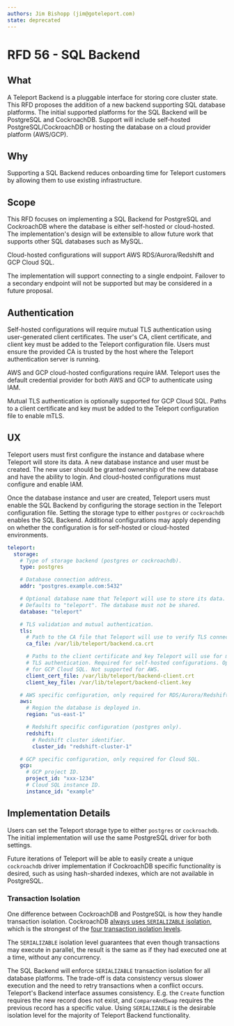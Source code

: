 ```yaml
---
authors: Jim Bishopp (jim@goteleport.com)
state: deprecated
---
```


# RFD 56 - SQL Backend


## What

A Teleport Backend is a pluggable interface for storing core cluster state.
This RFD proposes the addition of a new backend supporting SQL database platforms.
The initial supported platforms for the SQL Backend will be PostgreSQL and
CockroachDB. Support will include self-hosted PostgreSQL/CockroachDB or
hosting the database on a cloud provider platform (AWS/GCP).


## Why

Supporting a SQL Backend reduces onboarding time for Teleport customers by
allowing them to use existing infrastructure.


## Scope

This RFD focuses on implementing a SQL Backend for PostgreSQL and CockroachDB
where the database is either self-hosted or cloud-hosted. The implementation's
design will be extensible to allow future work that supports other SQL databases
such as MySQL.

Cloud-hosted configurations will support AWS RDS/Aurora/Redshift and GCP Cloud SQL.

The implementation will support connecting to a single endpoint. Failover to
a secondary endpoint will not be supported but may be considered in a future
proposal.


## Authentication

Self-hosted configurations will require mutual TLS authentication using
user-generated client certificates. The user's CA, client certificate, and
client key must be added to the Teleport configuration file. Users must ensure
the provided CA is trusted by the host where the Teleport authentication server
is running.

AWS and GCP cloud-hosted configurations require IAM. Teleport uses the
default credential provider for both AWS and GCP to authenticate using IAM.

Mutual TLS authentication is optionally supported for GCP Cloud SQL.
Paths to a client certificate and key must be added to the Teleport
configuration file to enable mTLS.


## UX

Teleport users must first configure the instance and database where Teleport will
store its data. A new database instance and user must be created. The new user
should be granted ownership of the new database and have the ability to login.
And cloud-hosted configurations must configure and enable IAM.

Once the database instance and user are created, Teleport users must enable the
SQL Backend by configuring the storage section in the Teleport configuration
file. Setting the storage type to either `postgres` or `cockroachdb` enables the
SQL Backend. Additional configurations may apply depending on whether the
configuration is for self-hosted or cloud-hosted environments.

```yaml
teleport:
  storage:
    # Type of storage backend (postgres or cockroachdb).
    type: postgres

    # Database connection address.
    addr: "postgres.example.com:5432"

    # Optional database name that Teleport will use to store its data.
    # Defaults to "teleport". The database must not be shared.
    database: "teleport"

    # TLS validation and mutual authentication.
    tls:
      # Path to the CA file that Teleport will use to verify TLS connections.
      ca_file: /var/lib/teleport/backend.ca.crt

      # Paths to the client certificate and key Teleport will use for mutual
      # TLS authentication. Required for self-hosted configurations. Optional
      # for GCP Cloud SQL. Not supported for AWS.
      client_cert_file: /var/lib/teleport/backend-client.crt
      client_key_file: /var/lib/teleport/backend-client.key

    # AWS specific configuration, only required for RDS/Aurora/Redshift.
    aws:
      # Region the database is deployed in.
      region: "us-east-1"

      # Redshift specific configuration (postgres only).
      redshift:
        # Redshift cluster identifier.
        cluster_id: "redshift-cluster-1"

    # GCP specific configuration, only required for Cloud SQL.
    gcp:
      # GCP project ID.
      project_id: "xxx-1234"
      # Cloud SQL instance ID.
      instance_id: "example"
```

## Implementation Details

Users can set the Teleport storage type to either `postgres` or `cockroachdb`.
The initial implementation will use the same PostgreSQL driver for both settings.

Future iterations of Teleport will be able to easily create a unique `cockroachdb`
driver implementation if CockroachDB specific functionality is desired, such as
using hash-sharded indexes, which are not available in PostgreSQL.

### Transaction Isolation

One difference between CockroachDB and PostgreSQL is how they handle transaction
isolation. CockroachDB [always uses `SERIALIZABLE` isolation][1], which is the
strongest of the [four transaction isolation levels][2].

The `SERIALIZABLE` isolation level guarantees that even though transactions may
execute in parallel, the result is the same as if they had executed one at a time,
without any concurrency.

The SQL Backend will enforce `SERIALIZABLE` transaction isolation for all database
platforms. The trade-off is data consistency versus slower execution and the need
to retry transactions when a conflict occurs. Teleport's Backend interface assumes
consistency. E.g. the `Create` function requires the new record does not exist, and
`CompareAndSwap` requires the previous record has a specific value. Using
`SERIALIZABLE` is the desirable isolation level for the majority of Teleport Backend
functionality.

[1]: https://www.cockroachlabs.com/docs/stable/demo-serializable.html
[2]: https://en.wikipedia.org/wiki/Isolation_(database_systems)#Isolation_levels
